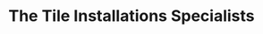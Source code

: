 ---
title: "The Tile Installations Specialists"
url: /edmonton/the-tile-installations-specialists/
shop: flooring
---
